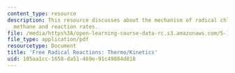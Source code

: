 ```yaml
---
content_type: resource
description: This resource discusses about the mechanism of radical chlorination of
  methane and reaction rates.
file: /media/https%3A/open-learning-course-data-rc.s3.amazonaws.com/5-12-organic-chemistry-i-spring-2003/105aa1cc1658da51469e91c49084d818_07.pdf
file_type: application/pdf
resourcetype: Document
title: 'Free Radical Reactions: Thermo/Kinetics'
uid: 105aa1cc-1658-da51-469e-91c49084d818
---
```

